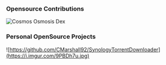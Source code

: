 ### Opensource Contributions
![Cosmos Osmosis Dex](https://imgur.com/3U4uWKh.png)

### Personal OpenSource Projects
![https://github.com/CMarshall92/SynologyTorrentDownloader](https://i.imgur.com/9PBDh7u.jpg)
